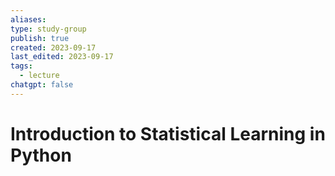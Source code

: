 ```yaml
---
aliases: 
type: study-group
publish: true
created: 2023-09-17
last_edited: 2023-09-17
tags:
  - lecture
chatgpt: false
---
```

# Introduction to Statistical Learning in Python

